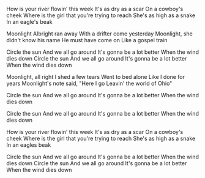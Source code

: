 How is your river flowin' this week
It's as dry as a scar
On a cowboy's cheek
Where is the girl that you're trying to reach
She's as high as a snake
In an eagle's beak

Moonlight Albright ran away
With a drifter come yesterday
Moonlight, she didn't know his name
He must have come on
Like a gospel train

Circle the sun
And we all go around
It's gonna be a lot better
When the wind dies down
Circle the sun
And we all go around
It's gonna be a lot better
When the wind dies down

Moonlight, all right
I shed a few tears
Went to bed alone
Like I done for years
Moonlight's note said, "Here I go
Leavin' the world of Ohio"

Circle the sun
And we all go around
It's gonna be a lot better
When the wind dies down

Circle the sun
And we all go around
It's gonna be a lot better
When the wind dies down

How is your river flowin' this week
It's as dry as a scar
On a cowboy's cheek
Where is the girl that you're trying to reach
She's as high as a snake
In an eagles beak

Circle the sun
And we all go around
It's gonna be a lot better
When the wind dies down
Circle the sun
And we all go around
It's gonna be a lot better
When the wind dies down
